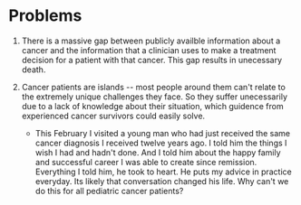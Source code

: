 # Problems

1. There is a massive gap between publicly availble information about a cancer and the information that a clinician uses to make a treatment decision for a patient with that cancer. This gap results in unecessary death.

2. Cancer patients are islands -- most people around them can't relate to the extremely unique challenges they face. So they suffer unecessarily due to a lack of knowledge about their situation, which guidence from experienced cancer survivors could easily solve.
    * This February I visited a young man who had just received the same cancer diagnosis I received twelve years ago. I told him the things I wish I had and hadn't done. And I told him about the happy family and successful career I was able to create since remission. Everything I told him, he took to heart. He puts my advice in practice everyday. Its likely that conversation changed his life. Why can't we do this for all pediatric cancer patients?



